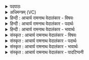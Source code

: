 <details><summary>पदपाठः</summary>

प्र꣢। मँ꣡हि꣢꣯ष्ठाय। गा꣣यत। ऋता꣡व्ने꣢। बृ꣣हते꣢। शु꣣क्र꣡शो꣢चिषे। शु꣣क्र꣢। शो꣣चिषे। उपस्तुता꣡सः꣢। उ꣣प। स्तुता꣡सः꣢अ꣣ग्न꣡ये꣢। १०७।
</details>

<details><summary>अधिमन्त्रम् (VC)</summary>

- अग्निः
- प्रयोगो भार्गवः
- उष्णिक्
- ऋषभः
- आग्नेयं काण्डम्
</details>

<details><summary>हिन्दी : आचार्य रामनाथ वेदालंकार - विषयः</summary>

अगले मन्त्र में मनुष्यों को परमेश्वर का गुणगान करने की प्रेरणा दी गयी है।
</details>

<details><summary>हिन्दी : आचार्य रामनाथ वेदालंकार - पदार्थः</summary>

पदार्थान्वयभाषाः -  हे (उपस्तुतासः) प्रशंसा-प्राप्त मनुष्यो ! तुम (मंहिष्ठाय) सबसे बढ़कर दानी, (ऋताव्ने) सत्य नियमोंवाले, (बृहते) महान्, (शुक्रशोचिषे) उज्ज्वल और पवित्र तेजवाले (अग्नये) परमेश्वर के लिए (प्र गायत) भली-भाँति स्तुति-गीत गाओ ॥१॥
</details>

<details><summary>हिन्दी : आचार्य रामनाथ वेदालंकार - भावार्थः</summary>

भावार्थभाषाः -  प्रशंसित जनों को चाहिए कि वे परमेश्वर की उपासना कर, उसके समान दान, सत्य, तेजस्विता, पवित्रता आदि गुणों को धारण कर यशस्वी हों ॥१॥
</details>

<details><summary>संस्कृत : आचार्य रामनाथ वेदालंकार - विषयः</summary>

अथ मनुष्याः परमेश्वरस्य गुणान् गातुं प्रेर्यन्ते।
</details>

<details><summary>संस्कृत : आचार्य रामनाथ वेदालंकार - पदार्थः</summary>

पदार्थान्वयभाषाः -  हे (उपस्तुतासः) प्रशंसां प्राप्ताः जनाः ! अत्र उपस्तुत प्रातिपदिकात् सम्बुद्धौ जसि आज्जसेरसुक्।’ अ० ७।१।५० इति जसोऽसुगागमः। यूयम् (मंहिष्ठाय) दातृतमाय। अतिशयेन मंहिता मंहिष्ठः। मंहते दानकर्मा। निघं० ३।२०। ततस्तृचि तुश्छन्दसि।’ अ० ५।३।५९ इति इष्ठनि, तुरिष्ठे-मेयस्सु।’ अ० ६।४।५४ इति तृचो लोपः। (ऋताव्ने) सत्यनियमवते। ऋतशब्दाद् मत्वर्थे ‘छन्दसीवनिपौ च वक्तव्यौ।’ अ० ५।२।१०९ वा० इति वनिप्। अन्येषामपि दृश्यते।’ अ० ६।३।१३७ इति पूर्वपदस्य दीर्घान्तादेशः। (बृहते) महते, (शुक्रशोचिषे) शुक्रं दीप्तं पवित्रं वा शोचिस्तेजो यस्य तस्मै। शोचतिः ज्वलतिकर्मा। निघं० १।१६। शुचिर् पूतीभावे। तत औणादिको रन् प्रत्ययः। उ० २।२९। (अग्नये) परमेश्वराय (प्र गायत) प्रकृष्टतया स्तुतिगानम् अर्पयत ॥१॥
</details>

<details><summary>संस्कृत : आचार्य रामनाथ वेदालंकार - भावार्थः</summary>

भावार्थभाषाः -  प्रशंसितैर्जनैः परमेश्वरमुपास्य तद्वद् दानसत्यतेजस्वितापवित्रतादिगुणान् संधार्य यशस्विभिर्भाव्यम् ॥१॥
</details>

<details><summary>संस्कृत : आचार्य रामनाथ वेदालंकार - पादटिप्पनी</summary>

टिप्पणी:   १. ऋ० ८।१०३।८, ऋषिः सोभरिः काण्वः। साम० ८७८।
</details>